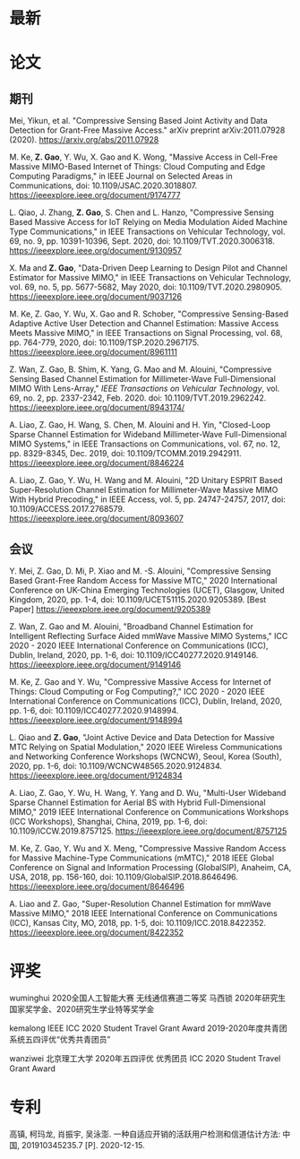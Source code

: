 # 最新


# 论文

## 期刊

Mei, Yikun, et al. "Compressive Sensing Based Joint Activity and Data Detection for Grant-Free Massive Access." arXiv preprint arXiv:2011.07928 (2020).
https://arxiv.org/abs/2011.07928

M. Ke, **Z. Gao**, Y. Wu, X. Gao and K. Wong, "Massive Access in Cell-Free Massive MIMO-Based Internet of Things: Cloud Computing and Edge Computing Paradigms," in IEEE Journal on Selected Areas in Communications, doi: 10.1109/JSAC.2020.3018807.
https://ieeexplore.ieee.org/document/9174777



L. Qiao, J. Zhang, **Z. Gao**, S. Chen and L. Hanzo, "Compressive Sensing Based Massive Access for IoT Relying on Media Modulation Aided Machine Type Communications," in IEEE Transactions on Vehicular Technology, vol. 69, no. 9, pp. 10391-10396, Sept. 2020, doi: 10.1109/TVT.2020.3006318.
https://ieeexplore.ieee.org/document/9130957

X. Ma and **Z. Gao**, "Data-Driven Deep Learning to Design Pilot and Channel Estimator for Massive MIMO," in IEEE Transactions on Vehicular Technology, vol. 69, no. 5, pp. 5677-5682, May 2020, doi: 10.1109/TVT.2020.2980905.
https://ieeexplore.ieee.org/document/9037126

M. Ke, Z. Gao, Y. Wu, X. Gao and R. Schober, "Compressive Sensing-Based Adaptive Active User Detection and Channel Estimation: Massive Access Meets Massive MIMO," in IEEE Transactions on Signal Processing, vol. 68, pp. 764-779, 2020, doi: 10.1109/TSP.2020.2967175.
https://ieeexplore.ieee.org/document/8961111

Z. Wan, Z. Gao, B. Shim, K. Yang, G. Mao and M. Alouini, "Compressive Sensing Based Channel Estimation for Millimeter-Wave Full-Dimensional MIMO With Lens-Array," <i>IEEE Transactions on Vehicular Technology</i>, vol. 69, no. 2, pp. 2337-2342, Feb. 2020. doi: 10.1109/TVT.2019.2962242.
https://ieeexplore.ieee.org/document/8943174/

A. Liao, Z. Gao, H. Wang, S. Chen, M. Alouini and H. Yin, "Closed-Loop Sparse Channel Estimation for Wideband Millimeter-Wave Full-Dimensional MIMO Systems," in IEEE Transactions on Communications, vol. 67, no. 12, pp. 8329-8345, Dec. 2019, doi: 10.1109/TCOMM.2019.2942911.
https://ieeexplore.ieee.org/document/8846224

A. Liao, Z. Gao, Y. Wu, H. Wang and M. Alouini, "2D Unitary ESPRIT Based Super-Resolution Channel Estimation for Millimeter-Wave Massive MIMO With Hybrid Precoding," in IEEE Access, vol. 5, pp. 24747-24757, 2017, doi: 10.1109/ACCESS.2017.2768579.
https://ieeexplore.ieee.org/document/8093607


## 会议

Y. Mei, Z. Gao, D. Mi, P. Xiao and M. -S. Alouini, "Compressive Sensing Based Grant-Free Random Access for Massive MTC," 2020 International Conference on UK-China Emerging Technologies (UCET), Glasgow, United Kingdom, 2020, pp. 1-4, doi: 10.1109/UCET51115.2020.9205389.
[Best Paper]
https://ieeexplore.ieee.org/document/9205389

Z. Wan, Z. Gao and M. Alouini, "Broadband Channel Estimation for Intelligent Reflecting Surface Aided mmWave Massive MIMO Systems," ICC 2020 - 2020 IEEE International Conference on Communications (ICC), Dublin, Ireland, 2020, pp. 1-6, doi: 10.1109/ICC40277.2020.9149146.
https://ieeexplore.ieee.org/document/9149146

M. Ke, Z. Gao and Y. Wu, "Compressive Massive Access for Internet of Things: Cloud Computing or Fog Computing?," ICC 2020 - 2020 IEEE International Conference on Communications (ICC), Dublin, Ireland, 2020, pp. 1-6, doi: 10.1109/ICC40277.2020.9148994.
https://ieeexplore.ieee.org/document/9148994

L. Qiao and **Z. Gao**, "Joint Active Device and Data Detection for Massive MTC Relying on Spatial Modulation," 2020 IEEE Wireless Communications and Networking Conference Workshops (WCNCW), Seoul, Korea (South), 2020, pp. 1-6, doi: 10.1109/WCNCW48565.2020.9124834.
https://ieeexplore.ieee.org/document/9124834

A. Liao, Z. Gao, Y. Wu, H. Wang, Y. Yang and D. Wu, "Multi-User Wideband Sparse Channel Estimation for Aerial BS with Hybrid Full-Dimensional MIMO," 2019 IEEE International Conference on Communications Workshops (ICC Workshops), Shanghai, China, 2019, pp. 1-6, doi: 10.1109/ICCW.2019.8757125.
https://ieeexplore.ieee.org/document/8757125

M. Ke, Z. Gao, Y. Wu and X. Meng, "Compressive Massive Random Access for Massive Machine-Type Communications (mMTC)," 2018 IEEE Global Conference on Signal and Information Processing (GlobalSIP), Anaheim, CA, USA, 2018, pp. 156-160, doi: 10.1109/GlobalSIP.2018.8646496.
https://ieeexplore.ieee.org/document/8646496

A. Liao and Z. Gao, "Super-Resolution Channel Estimation for mmWave Massive MIMO," 2018 IEEE International Conference on Communications (ICC), Kansas City, MO, 2018, pp. 1-5, doi: 10.1109/ICC.2018.8422352.
https://ieeexplore.ieee.org/document/8422352
# 评奖

wuminghui 2020全国人工智能大赛 无线通信赛道二等奖
马西锁 2020年研究生国家奖学金、2020研究生学业特等奖学金

kemalong
IEEE ICC 2020 Student Travel Grant Award
2019-2020年度共青团系统五四评优“优秀共青团员”

wanziwei
北京理工大学 2020年五四评优 优秀团员
ICC 2020 Student Travel Grant Award

# 专利
高镇, 柯玛龙, 肖振宇, 吴泳澎. 一种自适应开销的活跃用户检测和信道估计方法: 中国, 201910345235.7 [P]. 2020-12-15.